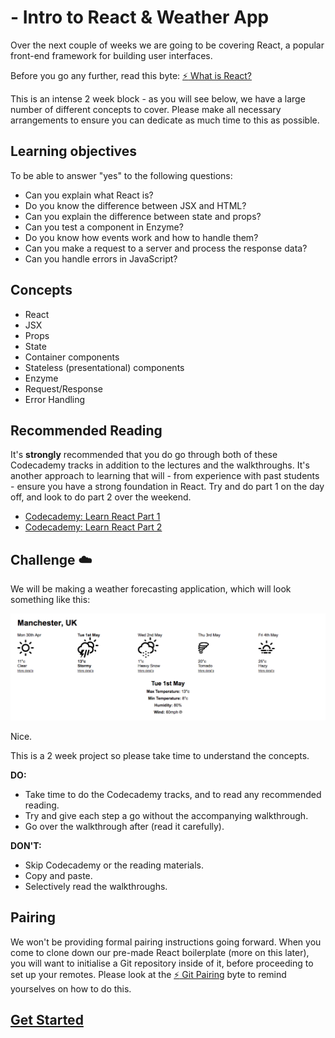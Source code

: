 # - Intro to React & Weather App

Over the next couple of weeks we are going to be covering React, a popular front-end framework for building user interfaces.

Before you go any further, read this byte: [:zap: What is React?](.../Bytes/react/what-is-react.md)

This is an intense 2 week block - as you will see below, we have a large number of different concepts to cover. Please make all necessary arrangements to ensure you can dedicate as much time to this as possible.

## Learning objectives

To be able to answer "yes" to the following questions:

- Can you explain what React is?
- Do you know the difference between JSX and HTML?
- Can you explain the difference between state and props?
- Can you test a component in Enzyme?
- Do you know how events work and how to handle them?
- Can you make a request to a server and process the response data?
- Can you handle errors in JavaScript?

## Concepts
- React
- JSX
- Props
- State
- Container components
- Stateless (presentational) components
- Enzyme
- Request/Response
- Error Handling

## Recommended Reading

It's **strongly** recommended that you do go through both of these Codecademy tracks in addition to the lectures and the walkthroughs. It's another approach to learning that will - from experience with past students - ensure you have a strong foundation in React. Try and do part 1 on the day off, and look to do part 2 over the weekend.

* [Codecademy: Learn React Part 1](https://www.codecademy.com/learn/react-101)
* [Codecademy: Learn React Part 2](https://www.codecademy.com/learn/react-102)

## Challenge :cloud:

We will be making a weather forecasting application, which will look something like this:

![App](images/app.png "App")

Nice.

This is a 2 week project so please take time to understand the concepts.

**DO:**
* Take time to do the Codecademy tracks, and to read any recommended reading.
* Try and give each step a go without the accompanying walkthrough.
* Go over the walkthrough after (read it carefully).

**DON'T:**
* Skip Codecademy or the reading materials.
* Copy and paste.
* Selectively read the walkthroughs.

## Pairing

We won't be providing formal pairing instructions going forward. When you come to clone down our pre-made React boilerplate (more on this later), you will want to initialise a Git repository inside of it, before proceeding to set up your remotes. Please look at the [:zap: Git Pairing](../bytes/git/git-pong.md) byte to remind yourselves on how to do this.

## [Get Started](contents.md)
